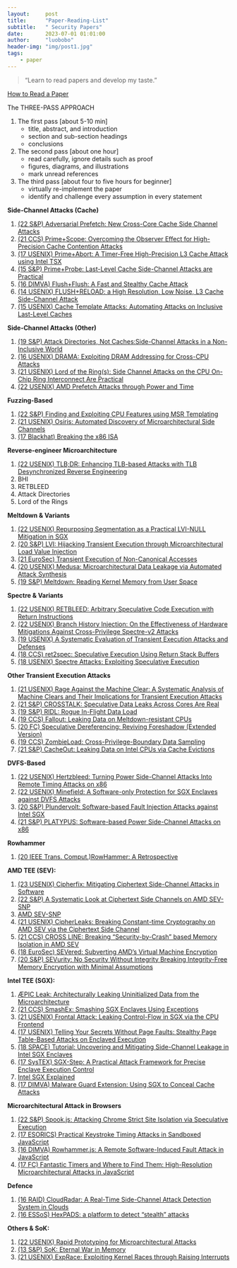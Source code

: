 ```yaml
---
layout:     post
title:      "Paper-Reading-List"
subtitle:   " Security Papers"
date:       2023-07-01 01:01:00
author:     "luobobo"
header-img: "img/post1.jpg"
tags:
    - paper
---
```


> “Learn to read papers and develop my taste.”


[How to Read a Paper](https://web.stanford.edu/class/ee384m/Handouts/HowtoReadPaper.pdf)

The THREE-PASS APPROACH
1. The first pass [about 5-10 min]
	- title, abstract, and introduction
	- section and sub-section headings
	- conclusions
2. The second pass [about one hour]
	- read carefully, ignore details such as proof
	- figures, diagrams, and illustrations
	- mark unread references
3. The third pass [about four to five hours for beginner]
	- virtually re-implement the paper
    - identify and challenge every assumption in every statement

**Side-Channel Attacks (Cache)**
1.  [(22 S&P) Adversarial Prefetch: New Cross-Core Cache Side Channel Attacks](https://arxiv.org/pdf/2110.12340.pdf)
2.  [(21 CCS) Prime+Scope: Overcoming the Observer Effect for High-Precision Cache Contention Attacks](https://www.esat.kuleuven.be/cosic/publications/article-3405.pdf)
3.  [(17 USENIX) Prime+Abort: A Timer-Free High-Precision L3 Cache Attack using Intel TSX](https://www.usenix.org/system/files/conference/usenixsecurity17/sec17-disselkoen.pdf)
4.  [(15 S&P) Prime+Probe: Last-Level Cache Side-Channel Attacks are Practical](http://palms.ee.princeton.edu/system/files/SP_vfinal.pdf)
5.  [(16 DIMVA) Flush+Flush: A Fast and Stealthy Cache Attack](https://gruss.cc/files/flushflush.pdf)
6.  [(14 USENIX) FLUSH+RELOAD: a High Resolution, Low Noise, L3 Cache Side-Channel Attack](https://eprint.iacr.org/2013/448.pdf)
7.  [(15 USENIX) Cache Template Attacks: Automating Attacks on Inclusive Last-Level Caches](https://gruss.cc/files/cta.pdf)

**Side-Channel Attacks (Other)**
1.  [(19 S&P) Attack Directories, Not Caches:Side-Channel Attacks in a Non-Inclusive World](https://people.csail.mit.edu/mengjia/data/sp19.pdf)
2.  [(16 USENIX) DRAMA: Exploiting DRAM Addressing for Cross-CPU Attacks](https://www.usenix.org/system/files/conference/usenixsecurity16/sec16_paper_pessl.pdf)
3.  [(21 USENIX) Lord of the Ring(s): Side Channel Attacks on the CPU On-Chip Ring Interconnect Are Practical](https://www.usenix.org/system/files/sec21-paccagnella.pdf)
4.  [(22 USENIX) AMD Prefetch Attacks through Power and Time](https://misc0110.net/files/amd_prefetch_sec22.pdf)

**Fuzzing-Based**
1.  [(22 S&P) Finding and Exploiting CPU Features using MSR Templating](https://misc0110.net/files/msrtemplate_sp22.pdf)
2.  [(21 USENIX) Osiris: Automated Discovery of Microarchitectural Side Channels](https://publications.cispa.saarland/3431/1/main.pdf)
3.  [(17 Blackhat) Breaking the x86 ISA](https://www.blackhat.com/docs/us-17/thursday/us-17-Domas-Breaking-The-x86-Instruction-Set-wp.pdf)

**Reverse-engineer Microarchitecture**
1.  [(22 USENIX) TLB;DR: Enhancing TLB-based Attacks with TLB Desynchronized Reverse Engineering](https://download.vusec.net/papers/tlbdr_sec22.pdf)
2.  BHI
3.  RETBLEED
4.  Attack Directories
5.  Lord of the Rings

**Meltdown & Variants**
1.  [(22 USENIX) Repurposing Segmentation as a Practical LVI-NULL Mitigation in SGX](https://publications.cispa.saarland/3493/1/lvi_null_sec22.pdf)
2.  [(20 S&P) LVI: Hijacking Transient Execution through Microarchitectural Load Value Injection](https://lviattack.eu/lvi.pdf)
3.  [(21 EuroSec) Transient Execution of Non-Canonical Accesses](https://saidganim.github.io/pdfs/AMD_NCTE.pdf)
4.  [(20 USENIX) Medusa: Microarchitectural Data Leakage via Automated Attack Synthesis](https://www.usenix.org/system/files/sec20-moghimi-medusa.pdf)
5.  [(19 S&P) Meltdown: Reading Kernel Memory from User Space](https://meltdownattack.com/meltdown.pdf)

**Spectre & Variants**
1. [(22 USENIX) RETBLEED: Arbitrary Speculative Code Execution with Return Instructions](https://www.usenix.org/system/files/sec22-wikner.pdf) 
3. [(22 USENIX) Branch History Injection: On the Effectiveness of Hardware Mitigations Against Cross-Privilege Spectre-v2 Attacks](https://download.vusec.net/papers/bhi-spectre-bhb_sec22.pdf)
4. [(19 USENIX) A Systematic Evaluation of Transient Execution Attacks and Defenses](https://www.usenix.org/system/files/sec19-canella.pdf)
4.	[(18 CCS) ret2spec: Speculative Execution Using Return Stack Buffers](https://arxiv.org/pdf/1807.10364.pdf)
5.  [(18 USENIX) Spectre Attacks: Exploiting Speculative Execution](https://spectreattack.com/spectre.pdf)

**Other Transient Execution Attacks**
1.  [(21 USENIX) Rage Against the Machine Clear: A Systematic Analysis of Machine Clears and Their Implications for Transient Execution Attacks](https://www.usenix.org/system/files/sec21-ragab.pdf) 
2.  [(21 S&P) CROSSTALK: Speculative Data Leaks Across Cores Are Real](https://download.vusec.net/papers/crosstalk_sp21.pdf)
3.  [(19 S&P) RIDL: Rogue In-Flight Data Load](https://mdsattacks.com/files/ridl.pdf) 
4.  [(19 CCS) Fallout: Leaking Data on Meltdown-resistant CPUs](https://mdsattacks.com/files/fallout.pdf) 
5.  [(20 FC) Speculative Dereferencing: Reviving Foreshadow (Extended Version)](https://misc0110.net/files/specderef.pdf)  
6.  [(19 CCS) ZombieLoad: Cross-Privilege-Boundary Data Sampling](https://zombieloadattack.com/zombieload.pdf)
7.  [(21 S&P) CacheOut: Leaking Data on Intel CPUs via Cache Evictions](https://cacheoutattack.com/files/CacheOut.pdf)

**DVFS-Based**
1.  [(22 USENIX) Hertzbleed: Turning Power Side-Channel Attacks Into Remote Timing Attacks on x86](https://www.hertzbleed.com/hertzbleed.pdf)
2.  [(22 USENIX) Minefield: A Software-only Protection for SGX Enclaves against DVFS Attacks](https://www.usenix.org/system/files/sec22fall_kogler.pdf)
3.  [(20 S&P) Plundervolt: Software-based Fault Injection Attacks against Intel SGX](https://plundervolt.com/doc/plundervolt.pdf)
4.  [(21 S&P) PLATYPUS: Software-based Power Side-Channel Attacks on x86](https://platypusattack.com/platypus.pdf)

**Rowhammer**
1.	[(20 IEEE Trans. Comput.)RowHammer: A Retrospective](https://people.inf.ethz.ch/omutlu/pub/RowHammer-Retrospective_ieee_tcad19-official.pdf)

**AMD TEE (SEV):**
1. [(23 USENIX) Cipherfix: Mitigating Ciphertext Side-Channel Attacks in Software](https://www.usenix.org/system/files/sec23fall-prepub-614-wichelmann.pdf)
2. [(22 S&P) A Systematic Look at Ciphertext Side Channels on AMD SEV-SNP](https://ieeexplore.ieee.org/document/9833768)
3. [AMD SEV-SNP](https://www.amd.com/system/files/TechDocs/SEV-SNP-strengthening-vm-isolation-with-integrity-protection-and-more.pdf)
4. [(21 USENIX) CipherLeaks: Breaking Constant-time Cryptography on AMD SEV via the Ciphertext Side Channel](https://www.usenix.org/system/files/sec21-li-mengyuan.pdf)
5.  [(21 CCS) CROSS LINE: Breaking “Security-by-Crash” based Memory Isolation in AMD SEV](https://arxiv.org/pdf/2008.00146.pdf)
6. [(18 EuroSec) SEVered: Subverting AMD’s Virtual Machine Encryption](https://arxiv.org/pdf/1805.09604.pdf)
7. [(20 S&P) SEVurity: No Security Without Integrity Breaking Integrity-Free Memory Encryption with Minimal Assumptions](https://arxiv.org/pdf/2004.11071.pdf)

**Intel TEE (SGX):**
1.  [ÆPIC Leak: Architecturally Leaking Uninitialized Data from the Microarchitecture](https://aepicleak.com/aepicleak.pdf)
2.  [(21 CCS) SmashEx: Smashing SGX Enclaves Using Exceptions](https://arxiv.org/pdf/2110.06657.pdf)
3.  [(21 USENIX) Frontal Attack: Leaking Control-Flow in SGX via the CPU Frontend](https://arxiv.org/pdf/2005.11516.pdf)
4.  [(17 USENIX) Telling Your Secrets Without Page Faults: Stealthy Page Table-Based Attacks on Enclaved Execution](https://www.usenix.org/system/files/conference/usenixsecurity17/sec17-van_bulck.pdf)
5.  [(18 SPACE) Tutorial: Uncovering and Mitigating Side-Channel Leakage in Intel SGX Enclaves](https://jovanbulck.github.io/files/space18-tutorial.pdf)
6.  [(17 SysTEX) SGX-Step: A Practical Attack Framework for Precise Enclave Execution Control](https://core.ac.uk/download/pdf/129863707.pdf)
7.  [Intel SGX Explained](https://eprint.iacr.org/2016/086.pdf)
8.  [(17 DIMVA) Malware Guard Extension: Using SGX to Conceal Cache Attacks](https://arxiv.org/pdf/1702.08719.pdf)

**Microarchitectural Attack in Browsers**
1.  [(22 S&P) Spook.js: Attacking Chrome Strict Site Isolation via Speculative Execution](https://www.spookjs.com/files/spook-js.pdf)
2.  [(17 ESORICS) Practical Keystroke Timing Attacks in Sandboxed JavaScript](https://misc0110.net/files/keystroke_js.pdf)
3.  [(16 DIMVA) Rowhammer.js: A Remote Software-Induced Fault Attack in JavaScript](https://gruss.cc/files/rowhammerjs.pdf)
4.  [(17 FC) Fantastic Timers and Where to Find Them: High-Resolution Microarchitectural Attacks in JavaScript](https://misc0110.net/files/timers.pdf)

**Defence**
1.  [(16 RAID) CloudRadar: A Real-Time Side-Channel Attack Detection System in Clouds](https://yinqian.org/papers/raid16.pdf)
2.  [(16 ESSoS) HexPADS: a platform to detect “stealth” attacks](http://www.nebelwelt.net/publications/files/16ESSoS.pdf)

**Others & SoK:**
1.  [(22 USENIX) Rapid Prototyping for Microarchitectural Attacks](https://misc0110.net/files/rapid_prototyping_sec22.pdf)
2.  [(13 S&P) SoK: Eternal War in Memory](https://ieeexplore.ieee.org/stamp/stamp.jsp?arnumber=6547101&casa_token=r-r6lLBi480AAAAA:8dchTr9PsYNFhSkC-E3Q3KtbNOERNuOr1s5OYf6KdVdNxn4BpoCE3yoCVpJ0Nb2EGTHmTWuY4vtHRg)
3.  [(21 USENIX) ExpRace: Exploiting Kernel Races through Raising Interrupts](https://www.usenix.org/system/files/sec21-lee-yoochan.pdf) 


<!-- **Software Security:**
* [ObliCheck: Efficient Verification of Oblivious Algorithms with Unobservable State](https://www.usenix.org/system/files/sec21-son.pdf)

**Seminar Task (Selected Topics in Automated Testing and Debugging):**
1. [FormatFuzzer: Effective Fuzzing of Binary File Formats](https://dl.cispa.de/s/3q2PyqP7rqZzrNn)
2. [Smart Greybox Fuzzing (AFLSmart)](https://arxiv.org/pdf/1811.09447.pdf)
3. [MultiSE: Multi-Path Symbolic Execution using Value Summaries (MultiSE)](https://people.eecs.berkeley.edu/~ksen/papers/multise.pdf)
4. [Compiler Validation via Equivalence Modulo Inputs (EMI)](https://www.cs.ucdavis.edu/~su/publications/emi.pdf)
5. [A review of reverse debugging (Time-travel Debugging) Engblom](https://citeseerx.ist.psu.edu/viewdoc/download?doi=10.1.1.338.3420&rep=rep1&type=pdf)
6. [Mining Input Grammars from Dynamic Control Flow](https://publications.cispa.saarland/3101/1/fse2020-mimid.pdf)
7. [Dynamically discovering likely program invariants to support program evolution](https://homes.cs.washington.edu/~mernst/pubs/invariants-tse2001.pdf)
8. [Input Algebras](https://publications.cispa.saarland/3208/7/gopinath2021input.pdf)
9. [Learning the Language of Error](http://www.cprover.org/learning-errors/learning-the-language-of-error-including-a-proof-supplement.pdf)
10. [Simplifying and Isolating Failure-Inducing Input](https://hiper.cis.udel.edu/lp/lib/exe/fetch.php/courses/other-delta-zellertse.pdf)
11. [Abstracting Failure-Inducing Inputs](https://publications.cispa.saarland/3103/7/issta2020-language-of-failure.pdf)
12. [When does my Program do this? Learning Circumstances of Software Behavior](https://publications.cispa.saarland/3107/7/fse2020-alhazen.pdf)
13. [Simplifying and isolating failure-inducing input](https://www.st.cs.uni-saarland.de/papers/tse2002/tse2002.pdf) -->
